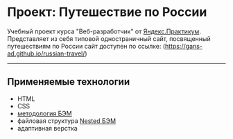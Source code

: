 # **Проект: Путешествие по России**

Учебный проект курса "Веб-разработчик" от [Яндекс.Практикум](https://practicum.yandex.ru/). Представляет из себя типовой одностраничный сайт, посвященный путешествиям по России
 сайт доступен по ссылке: (https://gans-ad.github.io/russian-travel/)

---

## Применяемые технологии

- HTML
- CSS
- [методология БЭМ](https://ru.bem.info/)
- файловая структура [Nested БЭМ](https://ru.bem.info/methodology/filestructure/#nested)
- адаптивная верстка
